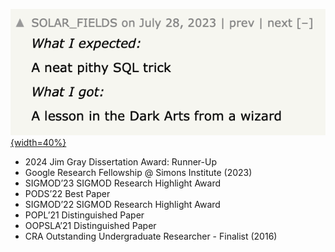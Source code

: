 [![Hacker News Testimonial](imgs/hn.png){width=40%}](https://news.ycombinator.com/item?id=36889656)

* 2024 Jim Gray Dissertation Award: Runner-Up
* Google Research Fellowship @ Simons Institute (2023)
* SIGMOD’23 SIGMOD Research Highlight Award
* PODS’22 Best Paper
* SIGMOD’22 SIGMOD Research Highlight Award
* POPL’21 Distinguished Paper
* OOPSLA’21 Distinguished Paper
* CRA Outstanding Undergraduate Researcher - Finalist (2016)
